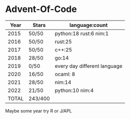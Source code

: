 # Advent-Of-Code
| Year             | Stars           | language:count               |
| ---------------- | --------------- | ---------------------------- |
| 2015             | 50/50           | python:18 rust:6 nim:1       |
| 2016             | 50/50           | rust:25                      |
| 2017             | 50/50           | c++:25                       |
| 2018             | 28/50           | go:14                        |
| 2019             | 0/50            | every day different language |
| 2020             | 16/50           | ocaml: 8                     |
| 2021             | 28/50           | nim:14                       |
| 2022             | 21/50           | python:10 nim:4              |
| TOTAL            | 243/400         |                              |

Maybe some year try R or J/APL
